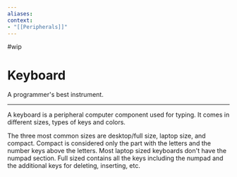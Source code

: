 ```yaml
---
aliases:
context:
- "[[Peripherals]]"
---
```


#wip

# Keyboard

A programmer's best instrument.

---
A keyboard is a peripheral computer component used for typing.
It comes in different sizes, types of keys and colors.

The three most common sizes are desktop/full size, laptop size, and compact.
Compact is considered only the part with the letters and the number keys above the letters.
Most laptop sized keyboards don't have the numpad section.
Full sized contains all the keys including the numpad and the additional keys for deleting, inserting, etc.